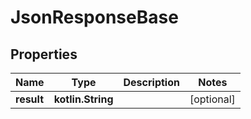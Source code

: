 
# JsonResponseBase

## Properties
Name | Type | Description | Notes
------------ | ------------- | ------------- | -------------
**result** | **kotlin.String** |  |  [optional]



